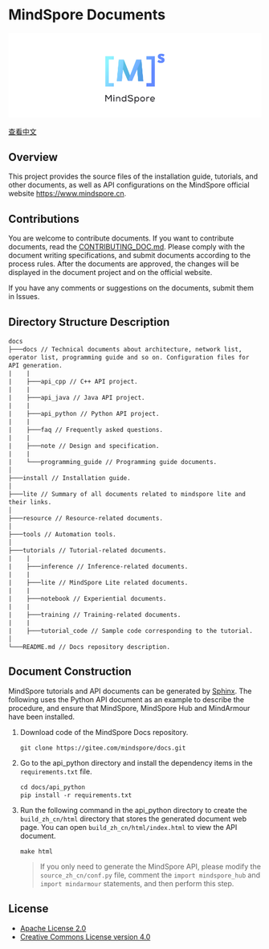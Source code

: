 ﻿# MindSpore Documents

![MindSpore Logo](resource/MindSpore-logo.png)

[查看中文](./README_CN.md)

## Overview

This project provides the source files of the installation guide, tutorials, and other documents, as well as API configurations on the MindSpore official website <https://www.mindspore.cn>.

## Contributions

You are welcome to contribute documents. If you want to contribute documents, read the [CONTRIBUTING_DOC.md](./CONTRIBUTING_DOC.md). Please comply with the document writing specifications, and submit documents according to the process rules. After the documents are approved, the changes will be displayed in the document project and on the official website.

If you have any comments or suggestions on the documents, submit them in Issues.

## Directory Structure Description

```text
docs
├───docs // Technical documents about architecture, network list, operator list, programming guide and so on. Configuration files for API generation.
|    |
|    ├───api_cpp // C++ API project.
|    |
|    ├───api_java // Java API project.
|    |
|    ├───api_python // Python API project.
|    |
|    ├───faq // Frequently asked questions.
|    |
|    ├───note // Design and specification.
|    |
|    └───programming_guide // Programming guide documents.
│
├───install // Installation guide.
│
├───lite // Summary of all documents related to mindspore lite and their links.
│
├───resource // Resource-related documents.
│
├───tools // Automation tools.
│
├───tutorials // Tutorial-related documents.
|    |
|    ├───inference // Inference-related documents.
|    |
|    ├───lite // MindSpore Lite related documents.
|    |
|    ├───notebook // Experiential documents.
|    |
|    ├───training // Training-related documents.
|    |
|    ├───tutorial_code // Sample code corresponding to the tutorial.
│
└───README.md // Docs repository description.
```

## Document Construction

MindSpore tutorials and API documents can be generated by [Sphinx](https://www.sphinx-doc.org/en/master/). The following uses the Python API document as an example to describe the procedure, and ensure that MindSpore, MindSpore Hub and MindArmour have been installed.

1. Download code of the MindSpore Docs repository.

   ```shell
   git clone https://gitee.com/mindspore/docs.git
   ```

2. Go to the api_python directory and install the dependency items in the `requirements.txt` file.

   ```shell
   cd docs/api_python
   pip install -r requirements.txt
   ```

3. Run the following command in the api_python directory to create the `build_zh_cn/html` directory that stores the generated document web page. You can open `build_zh_cn/html/index.html` to view the API document.

   ```shell
   make html
   ```

   > If you only need to generate the MindSpore API, please modify the `source_zh_cn/conf.py` file, comment the `import mindspore_hub` and `import mindarmour` statements, and then perform this step.

## License

- [Apache License 2.0](LICENSE)
- [Creative Commons License version 4.0](LICENSE-CC-BY-4.0)
